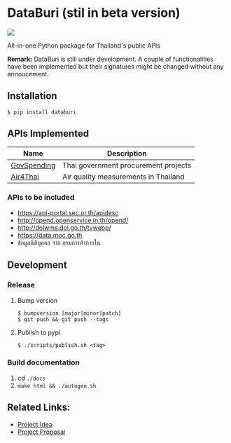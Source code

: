 # DataBuri (stil in beta version)
[![](https://travis-ci.org/codeforthailand/databuri.svg?branch=master)][travis]

All-in-one Python package for Thailand's public APIs

**Remark:** DataBuri is still under development. A couple of functionalities
have been implemented but their signatures might be changed without any annoucement.

## Installation
```
$ pip install databuri
```

## APIs Implemented
| Name | Description |
|---|---|
| [GovSpending](https://govspending.data.go.th/api/documentation) | Thai government procurement projects |
| [Air4Thai](http://air4thai.pcd.go.th/webV2/history)  | Air quality measurements in Thailand |

### APIs to be included
- https://api-portal.sec.or.th/apidesc
- http://opend.openservice.in.th/opend/
- http://dolwms.dol.go.th/tvwebp/
- https://data.moc.go.th
- ข้อมูลนิติบุคคล จาก กรมการค้าภายใน

## Development
### Release
1. Bump version
    ```
    $ bumpversion [major|minor|patch]
    $ git push && git push --tags
    ```
2. Publish to pypi
    ```
    $ ./scripts/publish.sh <tag>
    ```
### Build documentation
1. cd `./docs`
2. `make html && ./autogen.sh`

## Related Links:
- [Project Idea](https://github.com/codeforthailand/org/issues/2)
- [Project Proposal](https://docs.google.com/document/d/1XXuRovZ3bRGC18MQluO5zsZJ_6TM9COwCgRoWv6lsnM/edit?usp=sharing)

[travis]: https://travis-ci.org/codeforthailand/databuri